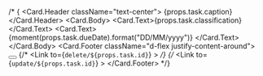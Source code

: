  /* {<Card>
          <Card.Header className="text-center">
            {props.task.caption}
          </Card.Header>
          <Card.Body>
            <Card.Text>{props.task.classification}</Card.Text>
            <Card.Text>
              {moment(props.task.dueDate).format("DD/MM/yyyy")}
            </Card.Text>
          </Card.Body>
          <Card.Footer className="d-flex justify-content-around">
            <Button onClick={handleShow} variant="default" >
              <MdDelete size={42} />
            </Button>
            <DeleteTodo
              id={props.task.id}
              show={show}
              handleClose={handleClose}
              setTasks={props.setTasks}
            />
            {/* <Link to={`delete/${props.task.id}`} >
              <MdDelete size={42} />
            </Link> */}
        {/* <Link to={`update/${props.task.id}`} >
              <MdModeEdit size={42} />
            </Link>
          </Card.Footer>
        </Card> */}